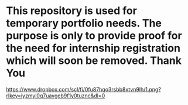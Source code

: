 # This repository is used for temporary portfolio needs. The purpose is only to provide proof for the need for internship registration which will soon be removed. Thank You

https://www.dropbox.com/scl/fi/0fu87hqo3rsbb8xtvn9lh/1.png?rlkey=iyzmyl0q7uavgeb9f1y0tuznc&dl=0
